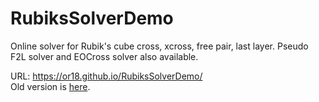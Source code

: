 # RubiksSolverDemo
Online solver for Rubik's cube cross, xcross, free pair, last layer. Pseudo F2L solver and EOCross solver also available. <br>

URL: https://or18.github.io/RubiksSolverDemo/ 
<br>
Old version is [here](https://or18.github.io/Rubiks-cube-xcross-solver/).


